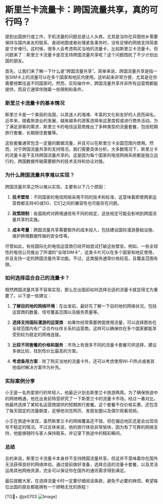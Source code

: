 # 斯里兰卡流量卡：跨国流量共享，真的可行吗？

提到出国旅行或工作，手机流量的问题总是让人头疼。尤其是当你在异国他乡需要保持与国内亲友的联系、查阅地图或者处理紧急事务时，没有足够的网络支持简直是寸步难行。这时候，很多人会考虑购买当地的流量卡，比如斯里兰卡流量卡。但问题来了：斯里兰卡流量卡是否支持跨国流量共享呢？这个问题困扰了不少计划出国的朋友。

首先，让我们来了解一下什么是“跨国流量共享”。简单来说，跨国流量共享是指一张SIM卡上的流量可以在多个国家和地区内使用。这听起来非常方便，尤其是在你需要频繁往返不同国家时。然而，实际操作中，跨国流量共享并非所有运营商都能提供，而且它通常伴随着一些限制和条件。

### 斯里兰卡流量卡的基本情况

斯里兰卡是一个美丽的岛国，以其迷人的海滩、丰富的文化和友好的人民而闻名。近年来，随着旅游业的发展，越来越多的游客选择来这里度假或进行商务活动。为了满足游客的需求，斯里兰卡的电信运营商推出了多种类型的流量套餐，包括短期旅行套餐、长期居住套餐等。

这些套餐通常包含一定量的数据流量，并且可以在斯里兰卡全国范围内使用。然而，对于跨国流量共享的支持情况，我们需要具体分析。大多数情况下，斯里兰卡的流量卡是不支持跨国流量共享的。这是因为每个国家的电信网络系统都是独立运行的，跨国数据传输需要额外的技术支持和协议对接。

### 为什么跨国流量共享难以实现？

跨国流量共享之所以难以实现，主要有以下几个原因：

1. **技术壁垒**：不同国家的电信网络采用不同的技术和标准，这意味着即使两家运营商都支持4G或5G，它们之间的兼容性也可能存在问题。
   
2. **政策限制**：各国政府对跨境通信有不同的规定，这些规定可能会影响到跨国流量共享的实施。

3. **成本考量**：跨国流量共享需要额外的成本投入，包括建设国际漫游基础设施、维护跨境数据传输的安全性等。

尽管如此，有些国际化的电信运营商已经开始尝试打破这些壁垒。例如，一些全球性的电信公司推出了所谓的“全球SIM卡”，这类卡片可以在多个国家和地区使用，并且支持一定的跨国流量共享功能。不过，这类服务通常价格较高，且覆盖范围有限。

### 如何选择适合自己的流量卡？

既然跨国流量共享不容易实现，那么在出国前如何选择合适的流量卡就显得尤为重要了。以下是一些建议：

1. **了解目的地的网络环境**：在出发前，最好先了解一下目的地的网络状况，包括运营商的数量、信号覆盖范围以及服务质量等。

2. **选择支持国际漫游的运营商**：如果你经常需要跨国使用流量，可以选择那些在全球范围内有广泛合作伙伴关系的运营商。这样可以确保你在多个国家都能享受到较为稳定的网络连接。

3. **比较不同套餐的价格和服务**：市场上有很多不同的流量卡套餐可供选择，建议多做比较，找到性价比最高的方案。

4. **考虑备用方案**：除了购买当地的流量卡外，还可以考虑使用Wi-Fi热点或者其他临时解决方案作为补充。

### 实际案例分享

小王是一名热爱旅行的年轻人，他最近计划去斯里兰卡旅游两周。为了确保旅途中的网络畅通，他在出发前特意研究了一下斯里兰卡的流量卡市场。经过一番对比，他最终选择了某知名运营商提供的短期旅行套餐。这个套餐不仅价格实惠，还包含了每天固定的流量额度，足够他浏览网页、发朋友圈以及偶尔观看视频。

小王在旅途中发现，虽然斯里兰卡的网络覆盖还不错，但在偏远地区还是会出现信号不稳定的情况。不过总体来说，他的旅行体验非常愉快，因为有了可靠的网络支持，他能够随时与家人保持联系，并记录下旅途中的精彩瞬间。

### 总结

总的来说，斯里兰卡流量卡本身并不支持跨国流量共享。但这并不意味着你在国外无法获得良好的网络体验。通过提前做好准备，选择合适的流量卡套餐，以及灵活运用其他网络资源，完全可以保证你在国外的通讯需求得到满足。

最后提醒大家，在选择流量卡时一定要仔细阅读条款，避免不必要的麻烦。希望每位出国的朋友都能拥有一个顺畅无忧的旅程！

[TG💪+ @jx0703 ![Image](https://github.com/user-attachments/assets/dbca1d08-cadb-493c-b0ec-ad6f7a83f270)]